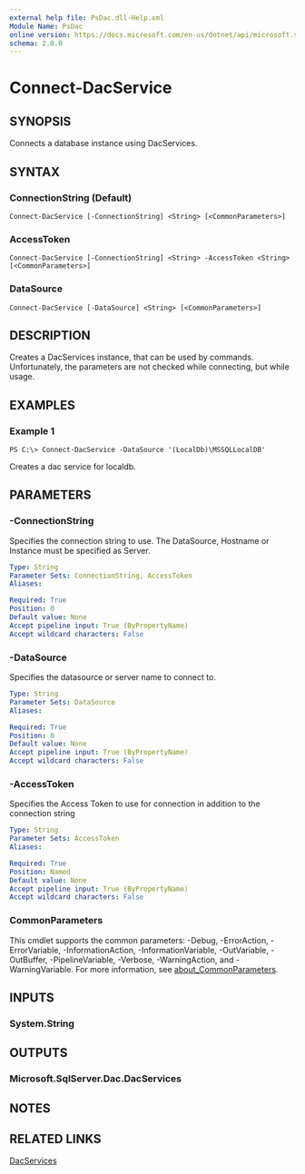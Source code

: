 ```yaml
---
external help file: PsDac.dll-Help.xml
Module Name: PsDac
online version: https://docs.microsoft.com/en-us/dotnet/api/microsoft.sqlserver.dac.dacservices
schema: 2.0.0
---
```


# Connect-DacService

## SYNOPSIS
Connects a database instance using DacServices.

## SYNTAX

### ConnectionString (Default)
```
Connect-DacService [-ConnectionString] <String> [<CommonParameters>]
```

### AccessToken
```
Connect-DacService [-ConnectionString] <String> -AccessToken <String> [<CommonParameters>]
```

### DataSource
```
Connect-DacService [-DataSource] <String> [<CommonParameters>]
```

## DESCRIPTION
Creates a DacServices instance, that can be used by commands.
Unfortunately, the parameters are not checked while connecting, but while usage.

## EXAMPLES

### Example 1
```
PS C:\> Connect-DacService -DataSource '(LocalDb)\MSSQLLocalDB'
```

Creates a dac service for localdb.

## PARAMETERS

### -ConnectionString
Specifies the connection string to use.
The DataSource, Hostname or Instance must be specified as Server.

```yaml
Type: String
Parameter Sets: ConnectionString, AccessToken
Aliases:

Required: True
Position: 0
Default value: None
Accept pipeline input: True (ByPropertyName)
Accept wildcard characters: False
```

### -DataSource
Specifies the datasource or server name to connect to.

```yaml
Type: String
Parameter Sets: DataSource
Aliases:

Required: True
Position: 0
Default value: None
Accept pipeline input: True (ByPropertyName)
Accept wildcard characters: False
```

### -AccessToken
Specifies the Access Token to use for connection in addition to the connection string

```yaml
Type: String
Parameter Sets: AccessToken
Aliases:

Required: True
Position: Named
Default value: None
Accept pipeline input: True (ByPropertyName)
Accept wildcard characters: False
```

### CommonParameters
This cmdlet supports the common parameters: -Debug, -ErrorAction, -ErrorVariable, -InformationAction, -InformationVariable, -OutVariable, -OutBuffer, -PipelineVariable, -Verbose, -WarningAction, and -WarningVariable. For more information, see [about_CommonParameters](http://go.microsoft.com/fwlink/?LinkID=113216).

## INPUTS

### System.String
## OUTPUTS

### Microsoft.SqlServer.Dac.DacServices
## NOTES

## RELATED LINKS

[DacServices](https://docs.microsoft.com/en-us/dotnet/api/microsoft.sqlserver.dac.dacservices)

